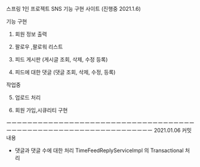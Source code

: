 스프링 1인 프로젝트 
SNS 기능 구현 사이트 (진행중 2021.1.6)


기능 구현 

1. 회원 정보 출력 

2. 팔로우 ,팔로워 리스트 

3. 피드 게시판 (게시글 조회, 삭제, 수정 등록)

4. 피드에 대한 댓글 (댓글 조회, 삭제, 수정, 등록)

작업중 

5. 업로드 처리 

6. 회원 가입,시큐리티 구현 


ーーーーーーーーーーーーーーーーーーーーーーーーーーーーーーーーーーーーーーーーーーーーーーーーーーーーーーーーーーーーーーーー
2021.01.06 커밋 내용

- 댓글과 댓글 수에 대한 처리
  TimeFeedReplyServiceImpl 의 Transactional 처리 
  
